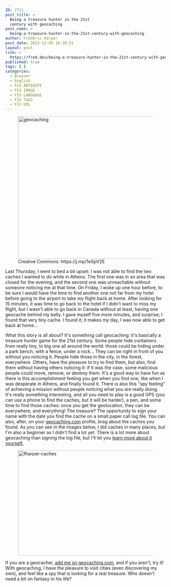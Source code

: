 ```yaml
---
ID: 2711
post_title: >
  Being a treasure hunter in the 21st
  century with geocaching
post_name: >
  being-a-treasure-hunter-in-the-21st-century-with-geocaching
author: Frédéric Harper
post_date: 2013-12-05 16:30:51
layout: post
link: >
  https://fred.dev/being-a-treasure-hunter-in-the-21st-century-with-geocaching/
published: true
tags: [ ]
categories:
  - Brainer
  - English
  - FIX ANTIDOTE
  - FIX IMAGE
  - FIX LANGUAGE
  - FIX TAGS
  - FIX URL
---
```

<figure><img alt="geocaching" src="http://fred.dev/wp-content/uploads/2013/12/geocaching.jpg" width="600" height="449" /><figcaption> Creative Commons: https://j.mp/1eSpV2E</figcaption></figure>
Last Thursday, I went to bed a bit upset: I was not able to find the two caches I wanted to do while in Athens. The first one was in an area that was closed for the evening, and the second one was unreachable without someone noticing me at that time. On Friday, I woke up one hour before, to be sure I would have the time to find another one not far from my hotel before going to the airport to take my flight back at home. After looking for 15 minutes, it was time to go back to the hotel if I didn't want to miss my flight, but I wasn't able to go back in Canada without at least, having one geocache behind my belly. I gave myself five more minutes, and surprise; I found that very tiny cache. I found it; it makes my day, I was now able to get back at home...

What this story is all about? It's something call geocaching: it's basically a treasure hunter game for the 21st century. Some people hide containers from really tiny, to big one all around the world: those could be hiding under a park bench, with a fence, under a rock... They can be right in front of you without you noticing it. People hide those in the city, in the forest, everywhere. Others, have the pleasure to try to find them, but also, find them without having others noticing it: if it was the case, some malicious people could move, remove, or destroy them. It's a good way to have fun as there is this accomplishment feeling you get when you find one, like when I was desperate in Athens, and finally found it. There is also this "spy feeling" of achieving a mission without people noticing what you are really doing. It's really something interesting, and all you need to play is a good GPS (you can use a phone to find the caches, but it will be harder), a pen, and some time to find those caches: once you get the geolocation, they can be everywhere, and everything! The treasure? The opportunity to sign your name with the date you find the cache on a small paper call log file. You can also, after, on your <a href="https://www.geocaching.com/" target="_blank" rel="noopener noreferrer">geocaching.com</a> profile, brag about the caches you found. As you can see in the images below, I did caches in many places, but I'm also a beginner as I didn't find a lot yet. There is a lot more about geocaching than signing the log file, but I'll let you <a href="https://www.geocaching.com/guide/" target="_blank" rel="noopener noreferrer">learn more about it yourself.</a><figure>

<img alt="fharper-caches" src="http://fred.dev/wp-content/uploads/2013/12/fharper-caches.png" width="600" height="331" /></figure>
If you are a geocacher, <a href="https://www.geocaching.com/profile/?u=fharper" target="_blank" rel="noopener noreferrer">add me on geocaching.com</a>, and if you aren't, try it! With geocaching, I have the pleasure to visit cities (even discovering my own), and feel like a spy that is looking for a real treasure. Who doesn't need a bit on fantasy in his life?